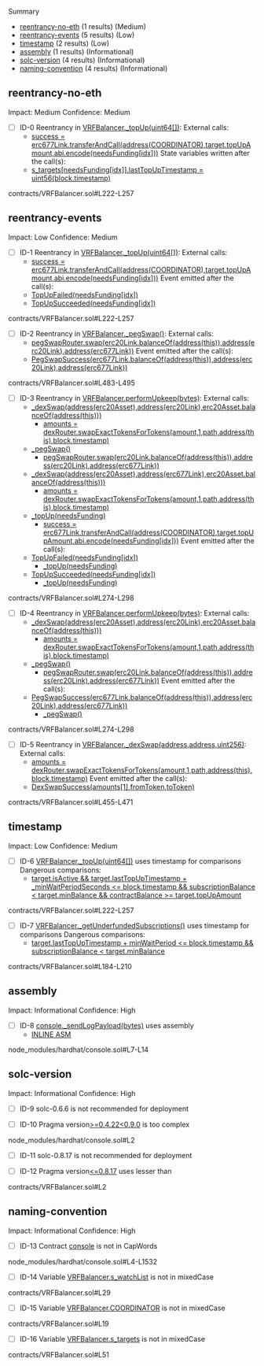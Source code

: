 Summary
 - [reentrancy-no-eth](#reentrancy-no-eth) (1 results) (Medium)
 - [reentrancy-events](#reentrancy-events) (5 results) (Low)
 - [timestamp](#timestamp) (2 results) (Low)
 - [assembly](#assembly) (1 results) (Informational)
 - [solc-version](#solc-version) (4 results) (Informational)
 - [naming-convention](#naming-convention) (4 results) (Informational)
## reentrancy-no-eth
Impact: Medium
Confidence: Medium
 - [ ] ID-0
Reentrancy in [VRFBalancer._topUp(uint64[])](contracts/VRFBalancer.sol#L222-L257):
	External calls:
	- [success = erc677Link.transferAndCall(address(COORDINATOR),target.topUpAmount,abi.encode(needsFunding[idx]))](contracts/VRFBalancer.sol#L238-L242)
	State variables written after the call(s):
	- [s_targets[needsFunding[idx]].lastTopUpTimestamp = uint56(block.timestamp)](contracts/VRFBalancer.sol#L245-L247)

contracts/VRFBalancer.sol#L222-L257


## reentrancy-events
Impact: Low
Confidence: Medium
 - [ ] ID-1
Reentrancy in [VRFBalancer._topUp(uint64[])](contracts/VRFBalancer.sol#L222-L257):
	External calls:
	- [success = erc677Link.transferAndCall(address(COORDINATOR),target.topUpAmount,abi.encode(needsFunding[idx]))](contracts/VRFBalancer.sol#L238-L242)
	Event emitted after the call(s):
	- [TopUpFailed(needsFunding[idx])](contracts/VRFBalancer.sol#L250)
	- [TopUpSucceeded(needsFunding[idx])](contracts/VRFBalancer.sol#L248)

contracts/VRFBalancer.sol#L222-L257


 - [ ] ID-2
Reentrancy in [VRFBalancer._pegSwap()](contracts/VRFBalancer.sol#L483-L495):
	External calls:
	- [pegSwapRouter.swap(erc20Link.balanceOf(address(this)),address(erc20Link),address(erc677Link))](contracts/VRFBalancer.sol#L485-L489)
	Event emitted after the call(s):
	- [PegSwapSuccess(erc677Link.balanceOf(address(this)),address(erc20Link),address(erc677Link))](contracts/VRFBalancer.sol#L490-L494)

contracts/VRFBalancer.sol#L483-L495


 - [ ] ID-3
Reentrancy in [VRFBalancer.performUpkeep(bytes)](contracts/VRFBalancer.sol#L274-L298):
	External calls:
	- [_dexSwap(address(erc20Asset),address(erc20Link),erc20Asset.balanceOf(address(this)))](contracts/VRFBalancer.sol#L283-L287)
		- [amounts = dexRouter.swapExactTokensForTokens(amount,1,path,address(this),block.timestamp)](contracts/VRFBalancer.sol#L463-L469)
	- [_pegSwap()](contracts/VRFBalancer.sol#L288)
		- [pegSwapRouter.swap(erc20Link.balanceOf(address(this)),address(erc20Link),address(erc677Link))](contracts/VRFBalancer.sol#L485-L489)
	- [_dexSwap(address(erc20Asset),address(erc677Link),erc20Asset.balanceOf(address(this)))](contracts/VRFBalancer.sol#L290-L294)
		- [amounts = dexRouter.swapExactTokensForTokens(amount,1,path,address(this),block.timestamp)](contracts/VRFBalancer.sol#L463-L469)
	- [_topUp(needsFunding)](contracts/VRFBalancer.sol#L296)
		- [success = erc677Link.transferAndCall(address(COORDINATOR),target.topUpAmount,abi.encode(needsFunding[idx]))](contracts/VRFBalancer.sol#L238-L242)
	Event emitted after the call(s):
	- [TopUpFailed(needsFunding[idx])](contracts/VRFBalancer.sol#L250)
		- [_topUp(needsFunding)](contracts/VRFBalancer.sol#L296)
	- [TopUpSucceeded(needsFunding[idx])](contracts/VRFBalancer.sol#L248)
		- [_topUp(needsFunding)](contracts/VRFBalancer.sol#L296)

contracts/VRFBalancer.sol#L274-L298


 - [ ] ID-4
Reentrancy in [VRFBalancer.performUpkeep(bytes)](contracts/VRFBalancer.sol#L274-L298):
	External calls:
	- [_dexSwap(address(erc20Asset),address(erc20Link),erc20Asset.balanceOf(address(this)))](contracts/VRFBalancer.sol#L283-L287)
		- [amounts = dexRouter.swapExactTokensForTokens(amount,1,path,address(this),block.timestamp)](contracts/VRFBalancer.sol#L463-L469)
	- [_pegSwap()](contracts/VRFBalancer.sol#L288)
		- [pegSwapRouter.swap(erc20Link.balanceOf(address(this)),address(erc20Link),address(erc677Link))](contracts/VRFBalancer.sol#L485-L489)
	Event emitted after the call(s):
	- [PegSwapSuccess(erc677Link.balanceOf(address(this)),address(erc20Link),address(erc677Link))](contracts/VRFBalancer.sol#L490-L494)
		- [_pegSwap()](contracts/VRFBalancer.sol#L288)

contracts/VRFBalancer.sol#L274-L298


 - [ ] ID-5
Reentrancy in [VRFBalancer._dexSwap(address,address,uint256)](contracts/VRFBalancer.sol#L455-L471):
	External calls:
	- [amounts = dexRouter.swapExactTokensForTokens(amount,1,path,address(this),block.timestamp)](contracts/VRFBalancer.sol#L463-L469)
	Event emitted after the call(s):
	- [DexSwapSuccess(amounts[1],fromToken,toToken)](contracts/VRFBalancer.sol#L470)

contracts/VRFBalancer.sol#L455-L471


## timestamp
Impact: Low
Confidence: Medium
 - [ ] ID-6
[VRFBalancer._topUp(uint64[])](contracts/VRFBalancer.sol#L222-L257) uses timestamp for comparisons
	Dangerous comparisons:
	- [target.isActive && target.lastTopUpTimestamp + _minWaitPeriodSeconds <= block.timestamp && subscriptionBalance < target.minBalance && contractBalance >= target.topUpAmount](contracts/VRFBalancer.sol#L232-L236)

contracts/VRFBalancer.sol#L222-L257


 - [ ] ID-7
[VRFBalancer._getUnderfundedSubscriptions()](contracts/VRFBalancer.sol#L184-L210) uses timestamp for comparisons
	Dangerous comparisons:
	- [target.lastTopUpTimestamp + minWaitPeriod <= block.timestamp && subscriptionBalance < target.minBalance](contracts/VRFBalancer.sol#L201-L202)

contracts/VRFBalancer.sol#L184-L210


## assembly
Impact: Informational
Confidence: High
 - [ ] ID-8
[console._sendLogPayload(bytes)](node_modules/hardhat/console.sol#L7-L14) uses assembly
	- [INLINE ASM](node_modules/hardhat/console.sol#L10-L13)

node_modules/hardhat/console.sol#L7-L14


## solc-version
Impact: Informational
Confidence: High
 - [ ] ID-9
solc-0.6.6 is not recommended for deployment

 - [ ] ID-10
Pragma version[>=0.4.22<0.9.0](node_modules/hardhat/console.sol#L2) is too complex

node_modules/hardhat/console.sol#L2


 - [ ] ID-11
solc-0.8.17 is not recommended for deployment

 - [ ] ID-12
Pragma version[<=0.8.17](contracts/VRFBalancer.sol#L2) uses lesser than

contracts/VRFBalancer.sol#L2


## naming-convention
Impact: Informational
Confidence: High
 - [ ] ID-13
Contract [console](node_modules/hardhat/console.sol#L4-L1532) is not in CapWords

node_modules/hardhat/console.sol#L4-L1532


 - [ ] ID-14
Variable [VRFBalancer.s_watchList](contracts/VRFBalancer.sol#L29) is not in mixedCase

contracts/VRFBalancer.sol#L29


 - [ ] ID-15
Variable [VRFBalancer.COORDINATOR](contracts/VRFBalancer.sol#L19) is not in mixedCase

contracts/VRFBalancer.sol#L19


 - [ ] ID-16
Variable [VRFBalancer.s_targets](contracts/VRFBalancer.sol#L51) is not in mixedCase

contracts/VRFBalancer.sol#L51


